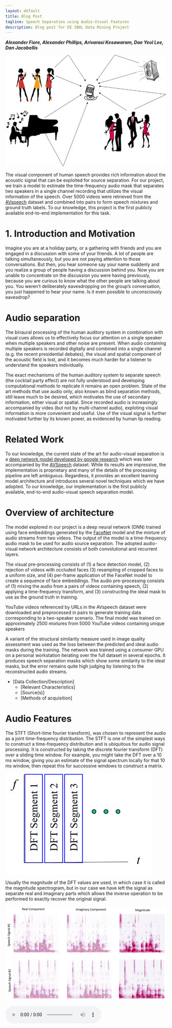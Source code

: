 ```yaml
---
layout: default
title: Blog Post
tagline: Speech Separation using Audio-Visual Features
description: Blog post for EE 380L Data Mining Project
---
```


***Alexander Fiore, Alexander Phillips, Arivarasi Kesawaram, Dae Yeol Lee, Dan Jacobellis***

![Cocktail Party Effect](/img/cocktail.png)

[comment]: # (Abstract: 1-2 Paragraphs)

The visual component of human speech provides rich information about the acoustic signal that can be exploited for source separation. For our project, we train a model to estimate the time-frequency audio mask that separates two speakers in a single channel recording that utilizes the visual information of the speech. Over 5000 videos were retrieved from the [AVspeech][2] dataset and combined into pairs to form speech mixtures and ground truth labels. To our knowledge, this project is the first publicly available end-to-end implementation for this task.

[comment]: # (Introduction & Background / Problem being addressed and why it’s important / Related work / approach and rationale / contribution or novel characteristics)
# 1. Introduction and Motivation
Imagine you are at a holiday party, or a gathering with friends and you are engaged in a discussion with some of your friends. A lot of people are talking simultaneously, but you are not paying attention to those conversations. But then, you hear someone say your name suddenly and you realize a group of people having a discussion behind you. Now you are unable to concentrate on the discussion you were having previously, because you are curious to know what the other people are talking about you. You weren’t deliberately eavesdropping on the group’s conversation, you just happened to hear your name. Is it even possible to unconsciously eavesdrop? 


# Audio separation
The binaural processing of the human auditory system in combination with visual cues allows us to effectively focus our attention on a single speaker when multiple speakers and other noise are present. When audio containing multiple speakers is recorded digitally and combined into a single channel (e.g. the recent presidential debates), the visual and spatial component of the acoustic field is lost, and it becomes much harder for a listener to understand the speakers individually. 

The exact mechanisms of the human auditory system to separate speech (the cocktail party effect) are not fully understood and developing computational methods to replicate it remains an open problem. State of the art methods that use audio only, also known as blind separation methods, still leave much to be desired, which motivates the use of secondary information, either visual or spatial. Since recorded audio is increasingly accompanied by video (but not by multi-channel audio), exploting visual information is more convenient and useful. Use of the visual signal is further motivated further by its known power, as evidenced by human lip reading.

# Related Work
To our knowledge, the current state of the art for audio-visual separation is a [deep network model developed by google research][1] which was later accompanied by the [AVSpeech][2] dataset. While its results are impressive, the implementation is proprietary and many of the details of the processing pipeline are left ambiguous. Regardless, it provides an excellent learning model architecture and introduces several novel techniques which we have adopted. To our knowledge, our implementation is the first publicly available, end-to-end audio-visual speech separation model.

# Overview of architecture
The model explored in our project is a deep neural network (DNN) trained using face embeddings
generated by the [FaceNet][3] model and the mixture of audio streams from two videos. The output of the model is a time-frequency audio mask to be used for audio source separation. The adopted audio-visual network architecture consists of both convolutional and recurrent layers. 

The visual pre-processing consists of (1) a face detection model, (2) rejection of videos with occluded faces (3) resampling of cropped faces to a uniform size, and (4) per-frame application of the FaceNet model to create a sequence of face embeddings. The audio pre-processing consists of (1) mixing the audio from a pairs of videos containing speech, (2) applying a time-frequency transform, and (3) constructing the ideal mask to use as the ground truth in training.

YouTube videos referenced by URLs in the AVspeech dataset were downloaded and preprocessed in pairs to generate training data corresponding to a two-speaker scenario. The final model was trained on approximately 2500 mixtures from 5000 YouTube videos containing unique speakers

A variant of the structural similarity measure used in image quality assessment was used as the loss between the predicted and ideal audio masks during the training. The network was trained using a consumer GPU on a personal workstation iterating over the full dataset in several epochs. It produces speech separation masks which show some similarity to the ideal masks, but the error remains quite high judging by listening to the reconstructed audio streams.

* \[Data Collection/Description\]
  * \[Relevant Characteristics\]
  * \[Source(s)\]
  * \[Methods of acquisition\]
  
# Audio Features
The STFT (Short-time fourier transform), was chosen to represent the audio as a joint time-frequency distribution. The STFT is one of the simplest ways to construct a time-frequency distribution and is ubiquitous for audio signal processing. It is constructed by taking the discrete fourier transform (DFT) over a sliding time window. For example, you might take the DFT over a 10 ms window, giving you an estimate of the signal spectrum locally for that 10 ms window, then repeat this for successive windows to construct a matrix.

![STFT](/img/stft.png)

Usually the magnitude of the DFT values are used, in which case it is called the magnitude spectrogram, but in our case we have left the signal as separate real and imaginary parts which allows the inverse operation to be performed to exactly recover the original signal.

![STFT](/img/real_imag.png)

<audio controls src="https://danjacobellis.github.io/AV-speech-separation/audio/ideal_stream0.wav" type="audio/wav">

The motivation for applying a time frequency transform is its effect on the sparsity of the signal, which in turn affects separability. For speech in particular, where the primary signal is produced by vibration of the vocal folds, a large fraction of the energy is concentrated at the fundamental frequency of the vibration and its harmonics. These frequencies change over time, which is why a joint representation is necessary, but result is that the important information characterizing the speech is contained in a small area of the distribution, making it easy to isolate.

Historically, speech separation is usually performed by defining the ideal mask in terms of just the magnitude spectrogram. Recent work has demonstrated better results can be achieved using a complex mask.

Range compression of the audio helps stabilize the training of the network by preventing outlying values from dominating the gradient. Usually a spectrogram is viewed in decibels which compresses its range, but since we’ve left the values as complex and can be negative, we instead compress the range using a hyperbolic tangent.

  
  
* \[Data Pre-Processing & Exploration\]
  * \[Feature engineering/selection\]
  * \[Relevant Plots\]
* \[Learning/Modeling\]
  * \[Chosen models and why\]
  * \[Training methods (validation, parameter selection)\]
  * \[Other design choices\]
* \[Results\]
  * \[Key findings and evaluation\]
  * \[Comparisons from different approaches\]
  * \[Plots and figures\]
* \[Conclusion\]
  * \[Summarize everything above\]
  * \[Lessons learned\]
  * \[Future work - continuations or improvements\]
* \[References\]
* \[Relevant project links (i.e. Github, Bitbucket, etc…)\]


[1]:https://looking-to-listen.github.io
[2]:https://looking-to-listen.github.io/avspeech/
[3]:https://github.com/davidsandberg/facenet
